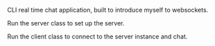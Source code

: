 CLI real time chat application, built to introduce myself to websockets. 

Run the server class to set up the server. 

Run the client class to connect to the server instance and chat.
